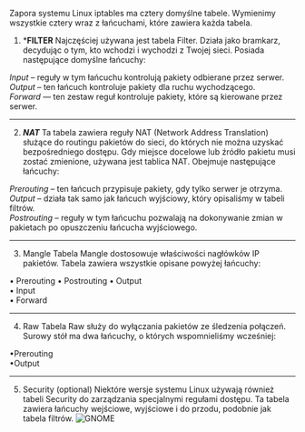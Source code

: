 Zapora systemu Linux iptables ma cztery domyślne tabele. Wymienimy wszystkie cztery wraz z łańcuchami, które zawiera każda tabela.

1. ***FILTER**
Najczęściej używana jest tabela Filter. Działa jako bramkarz, decydując o tym, kto wchodzi i wychodzi z Twojej sieci. Posiada następujące domyślne łańcuchy:

*Input* – reguły w tym łańcuchu kontrolują pakiety odbierane przez serwer. 
*Output* – ten łańcuch kontroluje pakiety dla ruchu wychodzącego.  
*Forward* — ten zestaw reguł kontroluje pakiety, które są kierowane przez serwer.
___
2. ***NAT***
Ta tabela zawiera reguły NAT (Network Address Translation) służące do routingu pakietów do sieci, do których nie można uzyskać bezpośredniego dostępu. Gdy miejsce docelowe lub źródło pakietu musi zostać zmienione, używana jest tablica NAT. Obejmuje następujące łańcuchy:

*Prerouting* – ten łańcuch przypisuje pakiety, gdy tylko serwer je otrzyma. 
*Output* – działa tak samo jak łańcuch wyjściowy, który opisaliśmy w tabeli filtrów.  
*Postrouting* – reguły w tym łańcuchu pozwalają na dokonywanie zmian w pakietach po opuszczeniu łańcucha wyjściowego.
___
3. Mangle
Tabela Mangle dostosowuje właściwości nagłówków IP pakietów. Tabela zawiera wszystkie opisane powyżej łańcuchy:

• Prerouting 
• Postrouting 
• Output  
• Input  
• Forward
___
4. Raw
Tabela Raw służy do wyłączania pakietów ze śledzenia połączeń. Surowy stół ma dwa łańcuchy, o których wspomnieliśmy wcześniej:  

•Prerouting  
•Output
___
5. Security (optional)
Niektóre wersje systemu Linux używają również tabeli Security do zarządzania specjalnymi regułami dostępu. Ta tabela zawiera łańcuchy wejściowe, wyjściowe i do przodu, podobnie jak tabela filtrów.
![GNOME](3_8_2_iptables1.png)